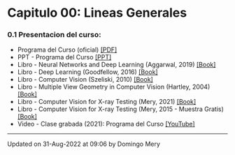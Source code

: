 
# Capitulo 00: Lineas Generales
### 0.1 Presentacion del curso:
* Programa del Curso (oficial) [[PDF]](https://github.com/domingomery/vision/blob/master/clases/Cap00_Lineas_Generales/program/CV00_ProgramaCurso.pdf)
* PPT - Programa del Curso [[PPT]](https://github.com/domingomery/vision/blob/master/clases/Cap00_Lineas_Generales/program/CV00_PresentationCurso.pptx)
* Libro - Neural Networks and Deep Learning (Aggarwal, 2019) [[Book]](https://link.springer.com/book/10.1007%2F978-3-319-94463-0)
* Libro - Deep Learning (Goodfellow, 2016) [[Book]](http://www.deeplearningbook.org)
* Libro - Computer Vision (Szeliski, 2010) [[Book]](http://szeliski.org/Book/)
* Libro - Multiple View Geometry in Computer Vision (Hartley, 2004) [[Book]](http://cvrs.whu.edu.cn/downloads/ebooks/Multiple%20View%20Geometry%20in%20Computer%20Vision%20(Second%20Edition).pdf)
* Libro - Computer Vision for X-ray Testing (Mery, 2021) [[Book]](https://domingomery.ing.puc.cl/publications/book/)
* Libro - Computer Vision for X-ray Testing (Mery, 2015 - Muestra Gratis) [[Book]](https://www.dropbox.com/s/6ojxn5h1s0dxhd4/bok%253A978-3-319-20747-6.pdf)
* Video - Clase grabada (2021): Programa del Curso [[YouTube]](https://youtu.be/yEfOAJRQ73k)
---


Updated on 31-Aug-2022 at 09:06 by Domingo Mery
